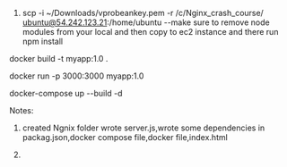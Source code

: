 

1. scp -i ~/Downloads/vprobeankey.pem -r /c/Nginx_crash_course/ ubuntu@54.242.123.21:/home/ubuntu
--make sure to remove node modules from your local and then copy to ec2 instance and there run npm install

docker build -t myapp:1.0 .

docker run -p 3000:3000 myapp:1.0

docker-compose up --build -d

Notes:

1. created Ngnix folder
wrote server.js,wrote some dependencies in packag.json,docker compose file,docker file,index.html

2. 






